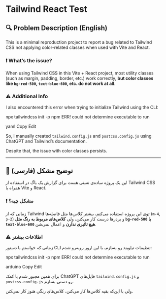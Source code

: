 # Tailwind React Test

## 🔍 Problem Description (English)

This is a minimal reproduction project to report a bug related to Tailwind CSS not applying color-related classes when used with Vite and React.

### ❗ What’s the issue?
When using Tailwind CSS in this Vite + React project, most utility classes (such as margin, padding, border, etc.) work correctly, **but color classes like `bg-red-500`, `text-blue-600`, etc. do not work at all**.

### ⚠️ Additional Info
I also encountered this error when trying to initialize Tailwind using the CLI:

npx tailwindcss init -p
npm ERR! could not determine executable to run

yaml
Copy
Edit

So, I manually created `tailwind.config.js` and `postcss.config.js` using ChatGPT and Tailwind’s documentation.

Despite that, the issue with color classes persists.

---

## 📝 توضیح مشکل (فارسی)

این یک پروژه ساده‌ی تستی هست برای گزارش یک باگ در استفاده از Tailwind CSS همراه با Vite و React.

### ❗ مشکل چیه؟
زمانی که از Tailwind توی این پروژه استفاده می‌کنم، بیشتر کلاس‌ها مثل فاصله‌ها (`m-4`, `p-2`) و بردرها درست کار می‌کنن، ولی **کلاس‌های مربوط به رنگ مثل `bg-red-500` یا `text-blue-600` هیچ تاثیری ندارن** و اعمال نمی‌شن.

### ⚠️ اطلاعات بیشتر
زمانی که خواستم با دستور CLI تنظیمات تیلویند رو بسازم، با این ارور روبه‌رو شدم:

npx tailwindcss init -p
npm ERR! could not determine executable to run

arduino
Copy
Edit

برای همین مجبور شدم با کمک ChatGPT فایل‌های `tailwind.config.js` و `postcss.config.js` رو دستی بسازم.

ولی با این‌که بقیه کلاس‌ها کار می‌کنن، کلاس‌های رنگی هنوز کار نمی‌کنن.

